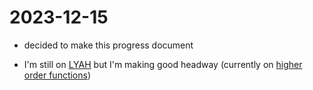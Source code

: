 # 2023-12-15

- decided to make this progress document

- I'm still on [LYAH](http://learnyouahaskell.com/chapters) but I'm making good headway (currently on [higher order functions](http://learnyouahaskell.com/higher-order-functions))